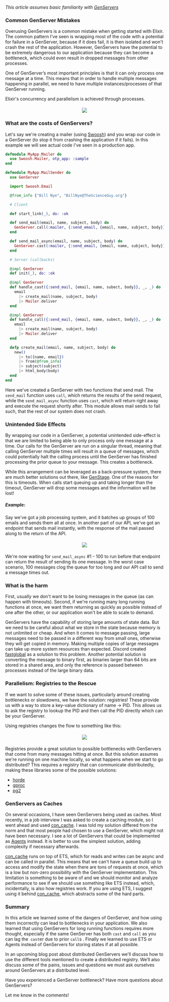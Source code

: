 *This article assumes basic familiarity with [GenServers](https://elixirschool.com/en/lessons/advanced/otp-concurrency/#genserver)*

### Common GenServer Mistakes

Overusing GenServers is a common mistake when getting started with Elixir. The common pattern
I've seen is wrapping most of the code with a potential for failure in
a GenServer, because if it does fail, it is then isolated and won't crash the rest of the application.
However, GenServers have the potential to be extremely dangerous to our application
because they can become a bottleneck, which could even result in dropped messages from other processes.

One of GenServer’s most important principles is that it can only process one message at a time.
This means that in order to handle multiple messages happening in parallel, we need to have
multiple instances/processes of that GenServer running.


Elixir's concurrency and parallelism is achieved through processes.

<div style='display: flex; justify-content: center; align-items: center; margin: 20px 0;'>
<img src='https://mikakalathil.ca/assets/svg/gen-server-type-diff.svg'>
</div>

### What are the costs of GenServers?
Let's say we're creating a mailer (using [Swoosh](https://github.com/swoosh/swoosh))
and you wrap our code in a GenServer (to stop it from crashing the application if it fails).
In this example we will see actual code I've seen in a production app.

```elixir
defmodule MyApp.Mailer do
  use Swoosh.Mailer, otp_app: :sample
end

defmodule MyApp.MailSender do
  use GenServer

  import Swoosh.Email

  @from_info {"Bill Nye", "BillNye@TheScienceGuy.org"}

  # Client

  def start_link(_), do: :ok

  def send_mail(email, name, subject, body) do
    GenServer.call(:mailer, {:send_email, {email, name, subject, body}})
  end

  def send_mail_async(email, name, subject, body) do
    GenServer.cast(:mailer, {:send_email, {email, name, subject, body}})
  end

  # Server (callbacks)

  @impl GenServer
  def init(_), do: :ok

  @impl GenServer
  def handle_cast({:send_mail, {email, name, subect, body}}, _, _) do
    email
      |> create_mail(name, subject, body)
      |> Mailer.deliver
  end

  @impl GenServer
  def handle_call({:send_mail, {email, name, subect, body}}, _, _) do
    email
      |> create_mail(name, subject, body)
      |> Mailer.deliver
  end

  defp create_mail(email, name, subject, body) do
    new()
      |> to({name, email})
      |> from(@from_info)
      |> subject(subject)
      |> html_body(body)
  end
end
```

Here we've created a GenServer with two functions that send mail. The `send_mail` function uses `call`, which
returns the results of the send request, while the `send_mail_async` function uses `cast`, which will return right
away and execute the request shortly after. This module allows mail sends to fail such, that the rest of
our system does not crash.

### Unintended Side Effects

By wrapping our code in a GenServer, a potential unintended side-effect
is that we are limited to being able to only process only one message at a time.
Our calls for the GenServer are run on a singular thread, meaning that calling
GenServer multiple times will result in a queue of messages, which could
potentially halt the calling process until the GenServer has finished
processing the prior queue to your message. This creates a bottleneck.

While this arrangement can be leveraged as a back-pressure system, there are much better solutions out
there, like [GenStage](https://hexdocs.pm/gen_stage/GenStage.html). One of the reasons for this is
timeouts. When calls start queuing up and taking longer than the timeout, GenServer will drop
some messages and the information will be lost!

##### Example:
Say we've got a job processing system, and it batches up groups of 100 emails and sends them all at once. In another part of our API,
we've got an endpoint that sends mail instantly, with the response of the mail passed along to the return of the API.

<div style='display: flex; justify-content: center; align-items: center; margin: 20px 0;'>
<img src='https://mikakalathil.ca/assets/svg/gen-server-blocking.svg'>
</div>

We're now waiting for `send_mail_async` #1 - 100 to run before that endpoint can return the result of sending its one message. In the worst case scenario, 100 messages clog the queue for too long and our API call to send a message times out.

### What is the harm
First, usually we don't want to be losing messages in the queue (as can happen with timeouts). Second, if we're running many long running functions at once, we want them returning as quickly as possible instead of one after the other, or our application won't be able to scale to demand.

GenServers have the capability of storing large amounts of state data. But we need to be careful about what we store in the state
because memory is not unlimited or cheap. And when it comes to message passing, large messages need to be passed in a different way from small ones, otherwise they will get copied in memory.
Making multiple copies of large messages can take up more system resources
than expected. Discord created [fastglobal](https://github.com/discordapp/fastglobal) as
a solution to this problem. Another potential solution is converting the message to binary first, as binaries larger than 64 bits are stored in a shared area, and only the reference is passed between processes instead of the large binary data.

### Parallelism: Registries to the Rescue
If we want to solve some of these issues, particularly around creating bottlenecks or
slowdowns, we have the solution: registries! These provide us with a way to store a
key-value dictionary of name -> PID. This allows us to ask the registry to lookup
the PID and then call the PID directly which can be your GenServer.

Using registries changes the flow to something like this:

<div style='display: flex; justify-content: center; align-items: center; margin: 20px 0;'>
<img src='https://mikakalathil.ca/assets/svg/gen-server-registry.svg'>
</div>

Registries provide a great solution to possible bottlenecks with GenServers that come from
many messages hitting at once. But this solution assumes we're running on one machine
locally, so what happens when we start to go distributed? This requires a registry that
can communicate distributedly, making these libraries some of the possible solutions:

- [horde](https://github.com/michalmuskala/horde)
- [gproc](https://github.com/uwiger/gproc)
- [pg2](http://erlang.org/doc/man/pg2.html)

### GenServers as Caches
On several occasions, I have seen GenServers being used as caches. Most recently, in a job interview
I was asked to create a caching module, so I went ahead and used [con_cache](https://github.com/sasa1977/con_cache).
I was told my solution differed from the norm and that most people had chosen to use a GenServer, which might not have been necessary. I see a lot of GenServers that could be implemented as [Agents](https://hexdocs.pm/elixir/Agent.html) instead.
It is better to use the simplest solution, adding complexity if necessary afterwards.

[con_cache](https://github.com/sasa1977/con_cache) runs on top of ETS, which for reads and writes can be async and can be
called in parallel. This means that we can't have a queue build up to access and modify the state when
there are tons of requests at once, which is a low but non-zero possibility with the GenServer implementation.
This limitation is something to be aware of and we should monitor and analyze performance
to see if we should use something like ETS instead, which,
incidentally, is also how registries work. If you are using ETS, I suggest using it behind
[con_cache](https://github.com/sasa1977/con_cache), which abstracts some of the hard parts.

### Summary
In this article we learned some of the dangers of GenServer, and how using them incorrectly can
lead to bottlenecks in your application. We also learned that using GenServers for long running
functions requires more thought, especially if the same GenServer has both `cast` and `call` as you can
lag the` cast`er due to prior `call`s . Finally we learned to use ETS or Agents instead of GenServers
for storing states if at all possible.

In an upcoming blog post about distributed GenServers we'll discuss how to use the different tools mentioned
to create a distributed registry. We’ll also discuss some of the pains, issues and questions we must ask ourselves around
GenServers at a distributed level.

Have you experienced a GenServer bottleneck? Have more questions about GenServers?


Let me know in the comments!
